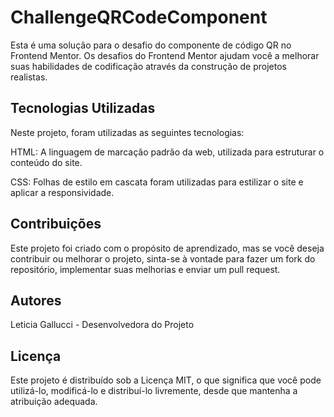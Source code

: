 # ChallengeQRCodeComponent

Esta é uma solução para o desafio do componente de código QR no Frontend Mentor. Os desafios do Frontend Mentor ajudam você a melhorar suas habilidades de codificação através da construção de projetos realistas.


## Tecnologias Utilizadas
Neste projeto, foram utilizadas as seguintes tecnologias:

HTML: A linguagem de marcação padrão da web, utilizada para estruturar o conteúdo do site.

CSS: Folhas de estilo em cascata foram utilizadas para estilizar o site e aplicar a responsividade.


## Contribuições
Este projeto foi criado com o propósito de aprendizado, mas se você deseja contribuir ou melhorar o projeto, sinta-se à vontade para fazer um fork do repositório, implementar suas melhorias e enviar um pull request.

## Autores
Leticia Gallucci - Desenvolvedora do Projeto

## Licença
Este projeto é distribuído sob a Licença MIT, o que significa que você pode utilizá-lo, modificá-lo e distribuí-lo livremente, desde que mantenha a atribuição adequada.

